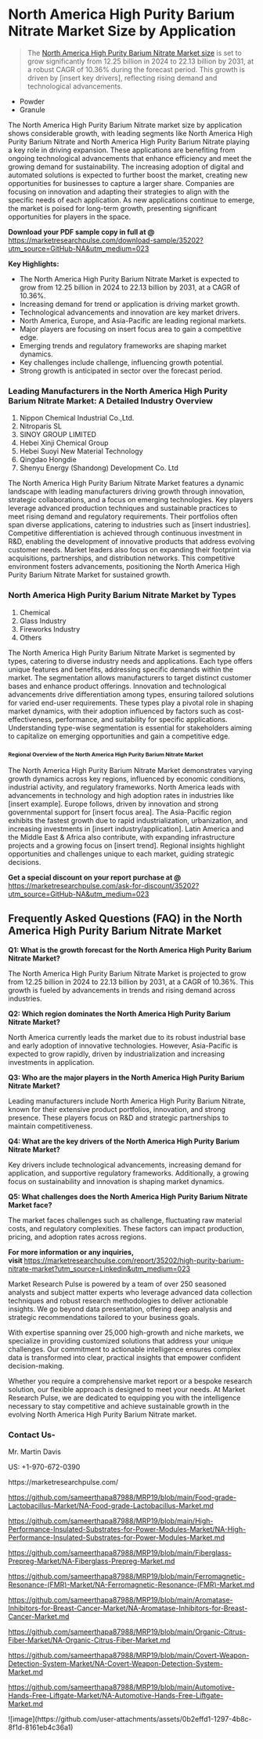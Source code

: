 <h1>North America High Purity Barium Nitrate Market&nbsp;Size by Application</h1><blockquote><p>The <a href="https://marketresearchpulse.com/download-sample/35202?utm_source=GitHub-NA&amp;utm_medium=023">North America High Purity Barium Nitrate Market size</a> is set to grow significantly from 12.25 billion in 2024 to 22.13 billion by 2031, at a robust CAGR of 10.36% during the forecast period. This growth is driven by [insert key drivers], reflecting rising demand and technological advancements.</p></blockquote><ul><li>Powder<li> Granule</li></ul><p>The North America High Purity Barium Nitrate market size by application shows considerable growth, with leading segments like North America High Purity Barium Nitrate and North America High Purity Barium Nitrate playing a key role in driving expansion. These applications are benefiting from ongoing technological advancements that enhance efficiency and meet the growing demand for sustainability. The increasing adoption of digital and automated solutions is expected to further boost the market, creating new opportunities for businesses to capture a larger share. Companies are focusing on innovation and adapting their strategies to align with the specific needs of each application. As new applications continue to emerge, the market is poised for long-term growth, presenting significant opportunities for players in the space.</p><p><strong>Download your PDF sample copy in full at @ </strong><a href="https://marketresearchpulse.com/download-sample/35202?utm_source=GitHub-NA&amp;utm_medium=023">https://marketresearchpulse.com/download-sample/35202?utm_source=GitHub-NA&amp;utm_medium=023</a></p><p><strong>Key Highlights: </strong></p><ul><li>The North America High Purity Barium Nitrate Market is expected to grow from 12.25 billion in 2024 to 22.13 billion by 2031, at a CAGR of 10.36%.</li><li>Increasing demand for trend or application is driving market growth.</li><li>Technological advancements and innovation are key market drivers.</li><li>North America, Europe, and Asia-Pacific are leading regional markets.</li><li>Major players are focusing on insert focus area to gain a competitive edge.</li><li>Emerging trends and regulatory frameworks are shaping market dynamics.</li><li>Key challenges include challenge, influencing growth potential.</li><li>Strong growth is anticipated in sector over the forecast period.</li></ul><h3>Leading Manufacturers in the North America High Purity Barium Nitrate Market: A Detailed Industry Overview</h3><ol><li>Nippon Chemical Industrial Co.,Ltd.</li><li>Nitroparis SL</li><li>SINOY GROUP LIMITED</li><li>Hebei Xinji Chemical Group</li><li>Hebei Suoyi New Material Technology</li><li>Qingdao Hongdie</li><li>Shenyu Energy (Shandong) Development Co. Ltd</li></ol><div class="flex max-w-full flex-col flex-grow"><div class="min-h-8 text-message flex w-full flex-col items-end gap-2 whitespace-normal break-words [.text-message+&amp;]:mt-5" dir="auto" data-message-author-role="assistant" data-message-id="fd8432e4-4910-450d-b182-61b7bfb0a01f" data-message-model-slug="gpt-4o"><div class="flex w-full flex-col gap-1 empty:hidden first:pt-[3px]"><div class="markdown prose w-full break-words dark:prose-invert light"><p>The North America High Purity Barium Nitrate Market features a dynamic landscape with leading manufacturers driving growth through innovation, strategic collaborations, and a focus on emerging technologies. Key players leverage advanced production techniques and sustainable practices to meet rising demand and regulatory requirements. Their portfolios often span diverse applications, catering to industries such as [insert industries]. Competitive differentiation is achieved through continuous investment in R&amp;D, enabling the development of innovative products that address evolving customer needs. Market leaders also focus on expanding their footprint via acquisitions, partnerships, and distribution networks. This competitive environment fosters advancements, positioning the North America High Purity Barium Nitrate Market for sustained growth.</p></div></div></div></div><h3>North America High Purity Barium Nitrate Market by Types</h3><ol><li>Chemical<li> Glass Industry<li> Fireworks Industry<li> Others</li></ol><div class="flex max-w-full flex-col flex-grow"><div class="min-h-8 text-message flex w-full flex-col items-end gap-2 whitespace-normal break-words [.text-message+&amp;]:mt-5" dir="auto" data-message-author-role="assistant" data-message-id="084470be-0bb7-4664-bddf-5156b4f41249" data-message-model-slug="gpt-4o-mini"><div class="flex w-full flex-col gap-1 empty:hidden first:pt-[3px]"><div class="markdown prose w-full break-words dark:prose-invert light"><p>The North America High Purity Barium Nitrate Market is segmented by types, catering to diverse industry needs and applications. Each type offers unique features and benefits, addressing specific demands within the market. The segmentation allows manufacturers to target distinct customer bases and enhance product offerings. Innovation and technological advancements drive differentiation among types, ensuring tailored solutions for varied end-user requirements. These types play a pivotal role in shaping market dynamics, with their adoption influenced by factors such as cost-effectiveness, performance, and suitability for specific applications. Understanding type-wise segmentation is essential for stakeholders aiming to capitalize on emerging opportunities and gain a competitive edge.</p></div></div></div></div><h3><span style="font-size: 11px;">Regional Overview of the North America High Purity Barium Nitrate Market</span></h3><div class="flex max-w-full flex-col flex-grow"><div class="min-h-8 text-message flex w-full flex-col items-end gap-2 whitespace-normal break-words [.text-message+&amp;]:mt-5" dir="auto" data-message-author-role="assistant" data-message-id="e9038762-ce64-4e30-91c9-9bd413514231" data-message-model-slug="gpt-4o-mini"><div class="flex w-full flex-col gap-1 empty:hidden first:pt-[3px]"><div class="markdown prose w-full break-words dark:prose-invert light"><p>The North America High Purity Barium Nitrate Market demonstrates varying growth dynamics across key regions, influenced by economic conditions, industrial activity, and regulatory frameworks. North America leads with advancements in technology and high adoption rates in industries like [insert example]. Europe follows, driven by innovation and strong governmental support for [insert focus area]. The Asia-Pacific region exhibits the fastest growth due to rapid industrialization, urbanization, and increasing investments in [insert industry/application]. Latin America and the Middle East &amp; Africa also contribute, with expanding infrastructure projects and a growing focus on [insert trend]. Regional insights highlight opportunities and challenges unique to each market, guiding strategic decisions.</p></div></div></div></div><p><strong>Get a special discount on your report purchase at @ </strong><a href="https://marketresearchpulse.com/ask-for-discount/35202?utm_source=GitHub-NA&amp;utm_medium=023">https://marketresearchpulse.com/ask-for-discount/35202?utm_source=GitHub-NA&amp;utm_medium=023</a></p><h2>Frequently Asked Questions (FAQ) in the North America High Purity Barium Nitrate Market</h2><p><strong>Q1: What is the growth forecast for the North America High Purity Barium Nitrate Market?</strong></p><p>The North America High Purity Barium Nitrate Market is projected to grow from 12.25 billion in 2024 to 22.13 billion by 2031, at a CAGR of 10.36%. This growth is fueled by advancements in trends and rising demand across industries.</p><p><strong>Q2: Which region dominates the North America High Purity Barium Nitrate Market?</strong></p><p>North America currently leads the market due to its robust industrial base and early adoption of innovative technologies. However, Asia-Pacific is expected to grow rapidly, driven by industrialization and increasing investments in application.</p><p><strong>Q3: Who are the major players in the North America High Purity Barium Nitrate Market?</strong></p><p>Leading manufacturers include North America High Purity Barium Nitrate, known for their extensive product portfolios, innovation, and strong presence. These players focus on R&amp;D and strategic partnerships to maintain competitiveness.</p><p><strong>Q4: What are the key drivers of the North America High Purity Barium Nitrate Market?</strong></p><p>Key drivers include technological advancements, increasing demand for application, and supportive regulatory frameworks. Additionally, a growing focus on sustainability and innovation is shaping market dynamics.</p><p><strong>Q5: What challenges does the North America High Purity Barium Nitrate Market face?</strong></p><p>The market faces challenges such as challenge, fluctuating raw material costs, and regulatory complexities. These factors can impact production, pricing, and adoption rates across regions.</p><p><strong>For more information or any inquiries, visit&nbsp;</strong><a href="https://marketresearchpulse.com/report/35202/high-purity-barium-nitrate-market?utm_source=Linkedin&utm_medium=023">https://marketresearchpulse.com/report/35202/high-purity-barium-nitrate-market?utm_source=Linkedin&utm_medium=023</a></p><p>Market Research Pulse is powered by a team of over 250 seasoned analysts and subject matter experts who leverage advanced data collection techniques and robust research methodologies to deliver actionable insights. We go beyond data presentation, offering deep analysis and strategic recommendations tailored to your business goals.</p><p>With expertise spanning over 25,000 high-growth and niche markets, we specialize in providing customized solutions that address your unique challenges. Our commitment to actionable intelligence ensures complex data is transformed into clear, practical insights that empower confident decision-making.</p><p>Whether you require a comprehensive market report or a bespoke research solution, our flexible approach is designed to meet your needs. At Market Research Pulse, we are dedicated to equipping you with the intelligence necessary to stay competitive and achieve sustainable growth in the evolving North America High Purity Barium Nitrate market.</p><h3><strong>Contact Us-</strong></h3><p>Mr. Martin Davis</p><p>US: +1-970-672-0390</p><p>https://marketresearchpulse.com/</p><p><a href="https://github.com/sameerthapa87988/MRP19/blob/main/Food-grade-Lactobacillus-Market/NA-Food-grade-Lactobacillus-Market.md">https://github.com/sameerthapa87988/MRP19/blob/main/Food-grade-Lactobacillus-Market/NA-Food-grade-Lactobacillus-Market.md</a></p><p><a href="https://github.com/sameerthapa87988/MRP19/blob/main/High-Performance-Insulated-Substrates-for-Power-Modules-Market/NA-High-Performance-Insulated-Substrates-for-Power-Modules-Market.md">https://github.com/sameerthapa87988/MRP19/blob/main/High-Performance-Insulated-Substrates-for-Power-Modules-Market/NA-High-Performance-Insulated-Substrates-for-Power-Modules-Market.md</a></p><p><a href="https://github.com/sameerthapa87988/MRP19/blob/main/Fiberglass-Prepreg-Market/NA-Fiberglass-Prepreg-Market.md">https://github.com/sameerthapa87988/MRP19/blob/main/Fiberglass-Prepreg-Market/NA-Fiberglass-Prepreg-Market.md</a></p><p><a href="https://github.com/sameerthapa87988/MRP19/blob/main/Ferromagnetic-Resonance-(FMR)-Market/NA-Ferromagnetic-Resonance-(FMR)-Market.md">https://github.com/sameerthapa87988/MRP19/blob/main/Ferromagnetic-Resonance-(FMR)-Market/NA-Ferromagnetic-Resonance-(FMR)-Market.md</a></p><p><a href="https://github.com/sameerthapa87988/MRP19/blob/main/Aromatase-Inhibitors-for-Breast-Cancer-Market/NA-Aromatase-Inhibitors-for-Breast-Cancer-Market.md">https://github.com/sameerthapa87988/MRP19/blob/main/Aromatase-Inhibitors-for-Breast-Cancer-Market/NA-Aromatase-Inhibitors-for-Breast-Cancer-Market.md</a></p><p><a href="https://github.com/sameerthapa87988/MRP19/blob/main/Organic-Citrus-Fiber-Market/NA-Organic-Citrus-Fiber-Market.md">https://github.com/sameerthapa87988/MRP19/blob/main/Organic-Citrus-Fiber-Market/NA-Organic-Citrus-Fiber-Market.md</a></p><p><a href="https://github.com/sameerthapa87988/MRP19/blob/main/Covert-Weapon-Detection-System-Market/NA-Covert-Weapon-Detection-System-Market.md">https://github.com/sameerthapa87988/MRP19/blob/main/Covert-Weapon-Detection-System-Market/NA-Covert-Weapon-Detection-System-Market.md</a></p><p><a href="https://github.com/sameerthapa87988/MRP19/blob/main/Automotive-Hands-Free-Liftgate-Market/NA-Automotive-Hands-Free-Liftgate-Market.md">https://github.com/sameerthapa87988/MRP19/blob/main/Automotive-Hands-Free-Liftgate-Market/NA-Automotive-Hands-Free-Liftgate-Market.md</a></p>
![image](https://github.com/user-attachments/assets/0b2effd1-1297-4b8c-8f1d-8161eb4c36a1)
